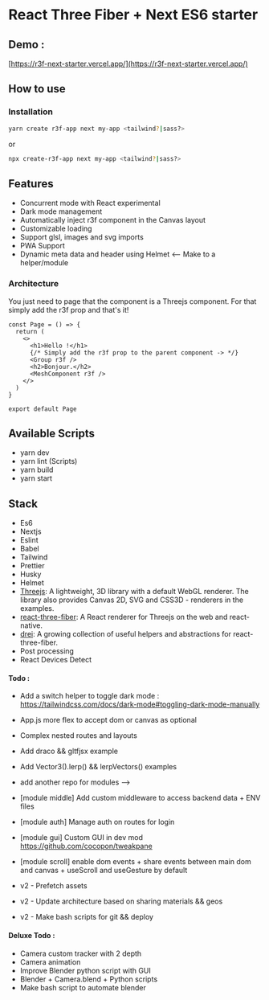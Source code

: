 # React Three Fiber + Next ES6 starter

## Demo :

[https://r3f-next-starter.vercel.app/](https://r3f-next-starter.vercel.app/)

## How to use

### Installation

```bash
yarn create r3f-app next my-app <tailwind?|sass?>
```

or

```bash
npx create-r3f-app next my-app <tailwind?|sass?>
```

## Features

- Concurrent mode with React experimental
- Dark mode management
- Automatically inject r3f component in the Canvas layout
- Customizable loading
- Support glsl, images and svg imports
- PWA Support
- Dynamic meta data and header using Helmet <-- Make to a helper/module

### Architecture

You just need to page that the component is a Threejs component. For that simply add the r3f prop and that's it!

```
const Page = () => {
  return (
    <>
      <h1>Hello !</h1>
      {/* Simply add the r3f prop to the parent component -> */}
      <Group r3f />
      <h2>Bonjour.</h2>
      <MeshComponent r3f />
    </>
  )
}

export default Page
```

## Available Scripts

- yarn dev
- yarn lint (Scripts)
- yarn build
- yarn start

## Stack

- Es6
- Nextjs
- Eslint
- Babel
- Tailwind
- Prettier
- Husky
- Helmet
- [Threejs](https://github.com/mrdoob/three.js/): A lightweight, 3D library with a default WebGL renderer. The library also provides Canvas 2D, SVG and CSS3D - renderers in the examples.
- [react-three-fiber](https://github.com/pmndrs/react-three-fiber): A React renderer for Threejs on the web and react-native.
- [drei](https://github.com/pmndrs/drei): A growing collection of useful helpers and abstractions for react-three-fiber.
- Post processing
- React Devices Detect

#### Todo :

- Add a switch helper to toggle dark mode : https://tailwindcss.com/docs/dark-mode#toggling-dark-mode-manually
- App.js more flex to accept dom or canvas as optional
- Complex nested routes and layouts
- Add draco && gltfjsx example
- Add Vector3().lerp() && lerpVectors() examples

- add another repo for modules -->
- [module middle] Add custom middleware to access backend data + ENV files
- [module auth] Manage auth on routes for login
- [module gui] Custom GUI in dev mod https://github.com/cocopon/tweakpane
- [module scroll] enable dom events + share events between main dom and canvas + useScroll and useGesture by default

- v2 - Prefetch assets
- v2 - Update architecture based on sharing materials && geos
- v2 - Make bash scripts for git && deploy

#### Deluxe Todo :

- Camera custom tracker with 2 depth
- Camera animation
- Improve Blender python script with GUI
- Blender + Camera.blend + Python scripts
- Make bash script to automate blender
